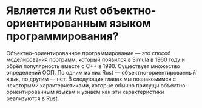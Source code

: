 # Является ли Rust объектно-ориентированным языком программирования?

Объектно-ориентированное программирование — это способ моделирования программ,
который появился в Simula в 1960 году и обрёл популярность вместе с C++ в 1990.
Существует множество определений ООП. По одним из них Rust —
объектно-ориентированный язык, по другим — нет. В следующих главах мы
познакомимся с некоторыми характеристиками, которые обычно присущи
объектно-ориентированным языкам и узнаем как эти характеристики реализуются в
Rust.

